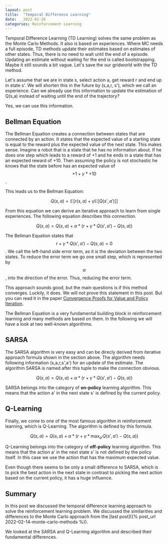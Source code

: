 ```yaml
---
layout: post
title:  "Temporal Difference Learning"
date:   2022-02-26
categories: Reinforcement Learning
---
```


Temporal Difference Learning (TD Learning) solves the same problem as the Monte Carlo Methods. It also is based on experiences. Where MC needs a full episode, TD methods update their estimates based on estimates of other states. Thus, there is no need to wait until the end of a episode. Updating an estimate without waiting for the end is called bootstrapping. Maybe it still sounds a bit vague. Let's save the our
gridworld with the TD method.

Let's assume that we are in state s, select action a, get reward r and end up in state s'. We will shorten this in the future by (s,a,r, s'), which we call an experience. Can we already use this information to update the estimation of Q(s,a) instead of waiting until the end of the trajectory?

Yes, we can use this information.

## Bellman Equation
The Bellman Equation creates a connection between states that are connected by an action. It states that the expected value of a starting state is equal to the reward plus the expected value of the next state. This makes sense. Imagine a robot that is a state that he has no information about. If he does one step which leads to a reward of +1 and he ends in a state that has an expected reward of +10. Then assuming the policy is not
stochastic he knows that the state before has an expected value of $$+1 + \gamma * +10$$.

This leads us to the Bellman Equation:

$$Q(s,a) = \mathbb{E}[ r(s,a) + \gamma \mathbb{E}[Q(s',a')]]$$

From this equation we can derive an iterative approach to learn from single experiences. The following equation describes this connection. 

$$Q(s,a) = Q(s,a) + \alpha * (r + \gamma * Q(s',a') - Q(s,a))$$

The Bellman Equation states that $$r + \gamma * Q(s',a') - Q(s,a) = 0$$. We call the left-hand side error term, as it is the deviation
between the two states. To reduce the error term we go one small step, which is represented by $$\alpha$$, into the direction of the error.
Thus, reducing the error term.

This approach sounds good, but the main questions is if this method converges. Luckily, it does. We will not
prove this statement in this post. But you can read it in the paper [Convergence Proofs for Value and Policy Iteration](https://arxiv.org/pdf/2009.11403.pdf).

The Bellman Equation is a very fundamental building block in reinforcement learning and many methods are based on them. In the following we will have a look at two well-known algorithms.

## SARSA
The SARSA algorithm is very easy and can be direcly derived from iterative approach formula shown in the section above. The algorithm needs
following information (s,a,r,s',a') for an update of the estimate. The algorithm SARSA is named after this tuple to make the connection obvious.

$$Q(s,a) = Q(s,a) + \alpha * (r + \gamma * Q(s',a') - Q(s,a))$$

SARSA belongs into the category of **on-policy** learning algorithm. This means that the action a' in the next state s' is defined by the current policy.
## Q-Learning
Finally, we come to one of the most famous algorithm in reinforcement learning, which is Q-Learning. The algorithm is defined by this
formula.

$$Q(s,a) = Q(s,a) + \alpha * (r + \gamma * \max_{a'}Q(s',a') - Q(s,a))$$

Q-Learning belongs into the category of **off-policy** learning algorithm. This means that the action a' in the next state s' is not defined by the policy itself. In this case we use the action that has the maximum expected value.

Even though there seems to be only a small difference to SARSA, which is to pick the best action in the next state in contrast to picking the next action based on the current policy, it has a huge influence.

## Summary
In this post we discussed the temporal difference learning approach to solve the reinforcement learning problem. We discussed the similarities and differences to the Monte Carlo approach from the [last post]({% post_url 2022-02-14-monte-carlo-methods %}).

We looked at the SARSA and Q-Learning algorithm and described their fundamental differences. 



